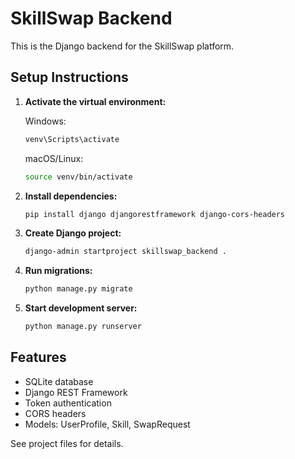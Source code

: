 # SkillSwap Backend

This is the Django backend for the SkillSwap platform.

## Setup Instructions

1. **Activate the virtual environment:**
   
   Windows:
   ```powershell
   venv\Scripts\activate
   ```
   
   macOS/Linux:
   ```bash
   source venv/bin/activate
   ```

2. **Install dependencies:**
   ```bash
   pip install django djangorestframework django-cors-headers
   ```

3. **Create Django project:**
   ```bash
   django-admin startproject skillswap_backend .
   ```

4. **Run migrations:**
   ```bash
   python manage.py migrate
   ```

5. **Start development server:**
   ```bash
   python manage.py runserver
   ```

## Features
- SQLite database
- Django REST Framework
- Token authentication
- CORS headers
- Models: UserProfile, Skill, SwapRequest

See project files for details.
